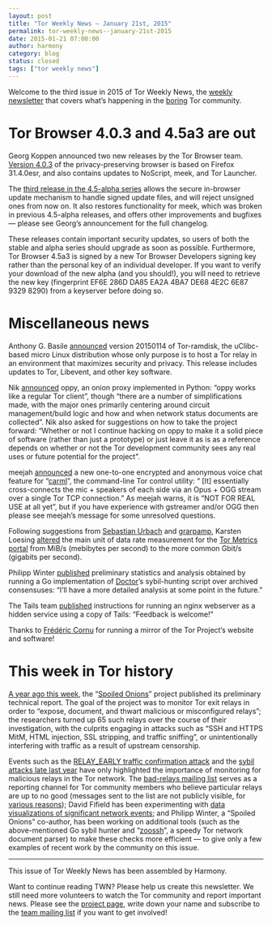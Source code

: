 ```yaml
---
layout: post
title: "Tor Weekly News — January 21st, 2015"
permalink: tor-weekly-news--january-21st-2015
date: 2015-01-21 07:00:00
author: harmony
category: blog
status: closed
tags: ["tor weekly news"]
---
```


Welcome to the third issue in 2015 of Tor Weekly News, the [weekly newsletter](https://lists.torproject.org/cgi-bin/mailman/listinfo/tor-news) that covers what’s happening in the [boring](https://guardianproject.info/2015/01/02/2015-is-the-year-of-bore-sec/) Tor community.

Tor Browser 4.0.3 and 4.5a3 are out
===================================

Georg Koppen announced two new releases by the Tor Browser team. [Version 4.0.3](https://blog.torproject.org/blog/tor-browser-403-released) of the privacy-preserving browser is based on Firefox 31.4.0esr, and also contains updates to NoScript, meek, and Tor Launcher.

The [third release in the 4.5-alpha series](https://blog.torproject.org/blog/tor-browser-45a3-released) allows the secure in-browser update mechanism to handle signed update files, and will reject unsigned ones from now on. It also restores functionality for meek, which was broken in previous 4.5-alpha releases, and offers other improvements and bugfixes — please see Georg’s announcement for the full changelog.

These releases contain important security updates, so users of both the stable and alpha series should upgrade as soon as possible. Furthermore, Tor Browser 4.5a3 is signed by a new Tor Browser Developers signing key rather than the personal key of an individual developer. If you want to verify your download of the new alpha (and you should!), you will need to retrieve the new key (fingerprint EF6E 286D DA85 EA2A 4BA7 DE68 4E2C 6E87 9329 8290) from a keyserver before doing so.

Miscellaneous news
==================

Anthony G. Basile [announced](https://lists.torproject.org/pipermail/tor-talk/2015-January/036526.html) version 20150114 of Tor-ramdisk, the uClibc-based micro Linux distribution whose only purpose is to host a Tor relay in an environment that maximizes security and privacy. This release includes updates to Tor, Libevent, and other key software.

Nik [announced](https://lists.torproject.org/pipermail/tor-dev/2015-January/008174.html) oppy, an onion proxy implemented in Python: “oppy works like a regular Tor client”, though “there are a number of simplifications made, with the major ones primarily centering around circuit management/build logic and how and when network status documents are collected”. Nik also asked for suggestions on how to take the project forward: “Whether or not I continue hacking on oppy to make it a solid piece of software (rather than just a prototype) or just leave it as is as a reference depends on whether or not the Tor development community sees any real uses or future potential for the project”.

meejah [announced](https://lists.torproject.org/pipermail/tor-dev/2015-January/008166.html) a new one-to-one encrypted and anonymous voice chat feature for “[carml](https://github.com/meejah/carml.git)”, the command-line Tor control utility: “ [It] essentially cross-connects the mic + speakers of each side via an Opus + OGG stream over a single Tor TCP connection.” As meejah warns, it is “NOT FOR REAL USE at all yet”, but if you have experience with gstreamer and/or OGG then please see meejah’s message for some unresolved questions.

Following suggestions from [Sebastian Urbach](https://lists.torproject.org/pipermail/tor-relays/2015-January/006240.html) and [grarpamp](https://lists.torproject.org/pipermail/tor-relays/2015-January/006248.html), Karsten Loesing [altered](https://bugs.torproject.org/14257) the main unit of data rate measurement for the [Tor Metrics portal](https://metrics.torproject.org/) from MiB/s (mebibytes per second) to the more common Gbit/s (gigabits per second).

Philipp Winter [published](https://lists.torproject.org/pipermail/tor-dev/2015-January/008156.html) preliminary statistics and analysis obtained by running a Go implementation of [Doctor](https://gitweb.torproject.org/doctor.git/)’s sybil-hunting script over archived consensuses: “I’ll have a more detailed analysis at some point in the future.”

The Tails team [published](https://mailman.boum.org/pipermail/tails-dev/2015-January/007919.html) instructions for running an nginx webserver as a hidden service using a copy of Tails: “Feedback is welcome!”

Thanks to [Frédéric Cornu](https://lists.torproject.org/pipermail/tor-mirrors/2015-January/000850.html) for running a mirror of the Tor Project’s website and software!

This week in Tor history
========================

[A year ago this week](https://lists.torproject.org/pipermail/tor-news/2014-January/000029.html), the “[Spoiled Onions](http://www.cs.kau.se/philwint/spoiled_onions/)” project published its preliminary technical report. The goal of the project was to monitor Tor exit relays in order to “expose, document, and thwart malicious or misconfigured relays”; the researchers turned up 65 such relays over the course of their investigation, with the culprits engaging in attacks such as “SSH and HTTPS MitM, HTML injection, SSL stripping, and traffic sniffing”, or unintentionally interfering with traffic as a result of upstream censorship.

Events such as the [RELAY\_EARLY traffic confirmation attack](https://blog.torproject.org/blog/tor-security-advisory-relay-early-traffic-confirmation-attack) and the [sybil attacks late last year](https://lists.torproject.org/pipermail/tor-consensus-health/2014-December/005381.html) have only highlighted the importance of monitoring for malicious relays in the Tor network. The [bad-relays mailing list](https://lists.torproject.org/cgi-bin/mailman/listinfo/bad-relays) serves as a reporting channel for Tor community members who believe particular relays are up to no good (messages sent to the list are not publicly visible, for [various reasons](https://lists.torproject.org/pipermail/tor-news/2014-August/000057.html)); David Fifield has been experimenting with [data visualizations of significant network events](https://lists.torproject.org/pipermail/tor-dev/2015-January/008095.html); and Philipp Winter, a “Spoiled Onions” co-author, has been working on additional tools (such as the above-mentioned Go sybil hunter and “[zoossh](https://gitweb.torproject.org/user/phw/zoossh.git/)”, a speedy Tor network document parser) to make these checks more efficient — to give only a few examples of recent work by the community on this issue.

* * * * *

This issue of Tor Weekly News has been assembled by Harmony.

Want to continue reading TWN? Please help us create this newsletter. We still need more volunteers to watch the Tor community and report important news. Please see the [project page](https://trac.torproject.org/projects/tor/wiki/TorWeeklyNews), write down your name and subscribe to the [team mailing list](https://lists.torproject.org/cgi-bin/mailman/listinfo/news-team) if you want to get involved!
